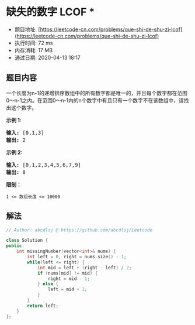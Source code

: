 # 缺失的数字  LCOF *
- 题目地址: [https://leetcode-cn.com/problems/que-shi-de-shu-zi-lcof](https://leetcode-cn.com/problems/que-shi-de-shu-zi-lcof)
- 执行时间: 72 ms
- 内存消耗: 17 MB
- 通过日期: 2020-04-13 18:17

## 题目内容
<p>一个长度为n-1的递增排序数组中的所有数字都是唯一的，并且每个数字都在范围0～n-1之内。在范围0～n-1内的n个数字中有且只有一个数字不在该数组中，请找出这个数字。</p>



<p><strong>示例 1:</strong></p>

<pre><strong>输入:</strong> [0,1,3]
<strong>输出:</strong> 2
</pre>

<p><strong>示例 2:</strong></p>

<pre><strong>输入:</strong> [0,1,2,3,4,5,6,7,9]
<strong>输出:</strong> 8</pre>



<p><strong>限制：</strong></p>

<p><code>1 <= 数组长度 <= 10000</code></p>


## 解法
```cpp
// Author: abcdlsj @ https://github.com/abcdlsj/Leetcode

class Solution {
public:
    int missingNumber(vector<int>& nums) {
        int left = 0, right = nums.size() - 1;
        while(left <= right) {
            int mid = left + (right - left) / 2;
            if (nums[mid] != mid) {
                right = mid - 1;
            } else {
                left = mid + 1;
            }
        }
        return left;
    }
};

```